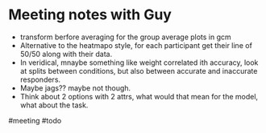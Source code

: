 # Meeting notes with Guy

* transform berfore averaging for the group average plots in gcm
* Alternative to the heatmapo style, for each participant get their line of 50/50 along with their data.
* In veridical, mnaybe something like weight correlated ith accuracy, look at splits between conditions, but also between accurate and inaccurate responders.
* Maybe jags?? maybe not though.
* Think about 2 options with 2 attrs, what would that mean for the model, what about the task.


#meeting #todo
